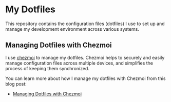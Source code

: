 # My Dotfiles

This repository contains the configuration files (dotfiles) I use to set up and manage my development environment across various systems. 

## Managing Dotfiles with Chezmoi

I use [chezmoi](https://www.chezmoi.io/) to manage my dotfiles. Chezmoi helps to securely and easily manage configuration files across multiple devices, and simplifies the process of keeping them synchronized.

You can learn more about how I manage my dotfiles with Chezmoi from this blog post:
- [Managing Dotfiles with Chezmoi](https://stoddart.github.io/2024/09/08/managing-dotfiles-with-chezmoi.html)
